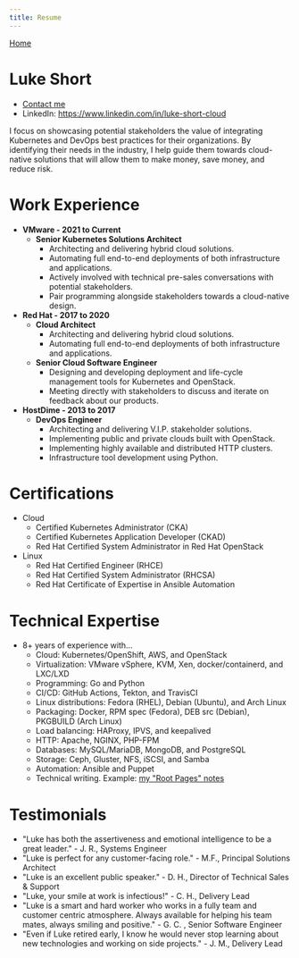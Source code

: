 ```yaml
---
title: Resume
---
```


[Home](/)

# Luke Short

- [Contact me](/#contact)
- LinkedIn: https://www.linkedin.com/in/luke-short-cloud

I focus on showcasing potential stakeholders the value of integrating Kubernetes and DevOps best practices for their organizations. By identifying their needs in the industry, I help guide them towards cloud-native solutions that will allow them to make money, save money, and reduce risk.

# Work Experience

- **VMware - 2021 to Current**
    - **Senior Kubernetes Solutions Architect**
        - Architecting and delivering hybrid cloud solutions.
        - Automating full end-to-end deployments of both infrastructure and applications.
        - Actively involved with technical pre-sales conversations with potential stakeholders.
        - Pair programming alongside stakeholders towards a cloud-native design.
- **Red Hat - 2017 to 2020**
    - **Cloud Architect**
        - Architecting and delivering hybrid cloud solutions.
        - Automating full end-to-end deployments of both infrastructure and applications.
    - **Senior Cloud Software Engineer**
        - Designing and developing deployment and life-cycle management tools for Kubernetes and OpenStack.
        - Meeting directly with stakeholders to discuss and iterate on feedback about our products.
- **HostDime - 2013 to 2017**
    - **DevOps Engineer**
        - Architecting and delivering V.I.P. stakeholder solutions.
        - Implementing public and private clouds built with OpenStack.
        - Implementing highly available and distributed HTTP clusters.
        - Infrastructure tool development using Python.

# Certifications

- Cloud
    - Certified Kubernetes Administrator (CKA)
    - Certified Kubernetes Application Developer (CKAD)
    - Red Hat Certified System Administrator in Red Hat OpenStack
- Linux
    - Red Hat Certified Engineer (RHCE)
    - Red Hat Certified System Administrator (RHCSA)
    - Red Hat Certificate of Expertise in Ansible Automation

# Technical Expertise

- 8+ years of experience with...
    - Cloud: Kubernetes/OpenShift, AWS, and OpenStack
    - Virtualization: VMware vSphere, KVM, Xen, docker/containerd, and LXC/LXD
    - Programming: Go and Python
    - CI/CD: GitHub Actions, Tekton, and TravisCI
    - Linux distributions: Fedora (RHEL), Debian (Ubuntu), and Arch Linux
    - Packaging: Docker, RPM spec (Fedora), DEB src (Debian), PKGBUILD (Arch Linux)
    - Load balancing: HAProxy, IPVS, and keepalived
    - HTTP: Apache, NGINX, PHP-FPM
    - Databases: MySQL/MariaDB, MongoDB, and PostgreSQL
    - Storage: Ceph, Gluster, NFS, iSCSI, and Samba
    - Automation: Ansible and Puppet
    - Technical writing. Example: [my "Root Pages" notes](https://ekultails.github.io/rootpages/)


# Testimonials

- "Luke has both the assertiveness and emotional intelligence to be a great leader." - J. R., Systems Engineer
- "Luke is perfect for any customer-facing role." - M.F., Principal Solutions Architect
- "Luke is an excellent public speaker." - D. H., Director of Technical Sales & Support
- "Luke, your smile at work is infectious!" - C. H., Delivery Lead
- "Luke is a smart and hard worker who works in a fully team and customer centric atmosphere. Always available for helping his team mates, always smiling and positive." - G. C. , Senior Software Engineer
- "Even if Luke retired early, I know he would never stop learning about new technologies and working on side projects." - J. M., Delivery Lead
